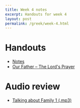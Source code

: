 ```yaml
---
title: Week 4 notes
excerpt: Handouts for week 4
layout: post
permalink: /greek/week-4.html
---
```


# Handouts

* [Notes](/assets/pdf-lesson-4.pdf)
* [Our Father &ndash; The Lord's Prayer](/assets/pater-hmon.pdf)

# Audio review

* [Talking about Family 1 (.mp3)](/assets/greeek-class-family-words.mp3)